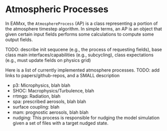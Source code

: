 # Atmospheric Processes

In EAMxx, the `AtmosphereProcess` (AP) is a class representing a portion of the atmosphere timestep algorithm.
In simple terms, an AP is an object that given certain input fields performs some calculations to compute
some output fields.

TODO: describe init sequcene (e.g., the process of requesting fields), base class main
      interfaces/capabilities (e.g., subcycling), class expectations (e.g., must update fields on physics grid)

Here is a list of currently implemented atmosphere processes.
TODO: add links to papers/github-repos, and a SMALL description
* p3: Microphysics, blah blah
* SHOC: Macrophysics/Turbulence, blah
* rrtmgp: Radiation, blah
* spa: prescribed aerosols, blah blah
* surface coupling: blah
* mam: prognostic aerosols, blah blah
* nudging: This process is responsible for nudging the model simulation given a set of files with a target nudged state.
